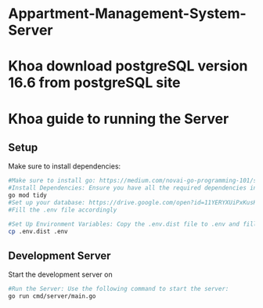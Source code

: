 # Appartment-Management-System-Server

# Khoa download postgreSQL version 16.6 from postgreSQL site

# Khoa guide to running the Server


## Setup

Make sure to install dependencies:
```bash
#Make sure to install go: https://medium.com/novai-go-programming-101/step-by-step-guide-to-installing-go-golang-on-windows-linux-and-mac-cab22d0320ef 
#Install Dependencies: Ensure you have all the required dependencies installed. You can do this by running:
go mod tidy
#Set up your database: https://drive.google.com/open?id=11YERYXUiPxKusKegHhlN2C42ltfAZA0l&usp=drive_fs
#Fill the .env file accordingly

#Set Up Environment Variables: Copy the .env.dist file to .env and fill in the necessary environment variables.
cp .env.dist .env
```

## Development Server

Start the development server on

```bash
#Run the Server: Use the following command to start the server:
go run cmd/server/main.go
```
